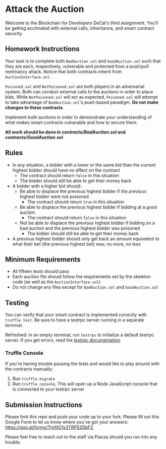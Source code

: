 # Attack the Auction
Welcome to the Blockchain for Developers DeCal's third assignment. You'll be getting acclimated with external calls, inheritance, and smart contract security.

## Homework Instructions
Your task is to complete both `BadAuction.sol` and `GoodAuction.sol` such that they are each, respectively, vulnerable and protected from a push/pull reentrancy attack. Notice that both contracts inherit from `AuctionInterface.sol`.

`Poisoned.sol` and `NotPoisoned.sol` are both players in an adversarial system. Both can conduct external calls to the auctions in order to place bids. While `NotPoisoned.sol` will act as expected, `Poisoned.sol` will attempt to take advantage of `BadAuction.sol`'s push-based paradigm. **Do not make changes to these contracts**

Implement both auctions in order to demonstrate your understanding of what makes smart contracts vulnerable and how to secure them.

**All work should be done in _contracts/BadAuction.sol_ and _contracts/GoodAuction.sol_**

## Rules
* In any situation, a bidder with a lower or the same bid than the current highest bidder should have no effect on the contract
	* The contract should return `false` in this situation
	* The bidder should still be able to get their money back
* A bidder with a higher bid should:
	* Be able to displace the previous highest bidder if the previous highest bidder were not poisoned
		* The contract should return `true` in this situation
	* Be able to displace the previous highest bidder if bidding at a good auction
		* The contract should return `false` in this situation
	* Not be able to displace the previous highest bidder if bidding on a bad auction and the previous highest bidder was poisoned
		* The bidder should still be able to get their money back
* A previous highest bidder should only get back an amount equivalent to what their bet (the previous highest bet) was; no more, no less

## Minimum Requirements
* All fifteen tests should pass
* Each auction file should follow the requirements set by the skeleton code (as well as the `AuctionInterface.sol`)
* Do not change any files except for `BadAuction.sol` and `GoodAuction.sol`

## Testing 
You can verify that your smart contract is implemented correctly with `truffle test`. Be sure to have a testrpc server running in a separate terminal.

Refreshed: in an empty terminal, run `testrpc` to initialize a default testrpc server. If you get errors, read the [_testrpc_ documentation](https://github.com/ethereumjs/testrpc)

### Truffle Console
If you're having trouble passing the tests and would like to play around with the contracts manually:
1. Run `truffle migrate`
2. Run `truffle console`, This will open up a Node JavaScript console that is connected to your testrpc server

## Submission Instructions
Please fork this repo and push your code up to your fork. Please fill out this Google Form to let us know where you've got your answers: https://goo.gl/forms/TmXtCfx3TRPS2DbF2.

Please feel free to reach out to the staff via Piazza should you run into any trouble.
